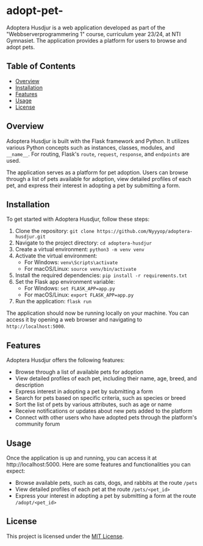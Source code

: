 # adopt-pet-

Adoptera Husdjur is a web application developed as part of the "Webbserverprogrammering 1" course, curriculum year 23/24, at NTI Gymnasiet. The application provides a platform for users to browse and adopt pets.

## Table of Contents

- [Overview](#overview)
- [Installation](#installation)
- [Features](#features)
- [Usage](#usage)
- [License](#license)

## Overview

Adoptera Husdjur is built with the Flask framework and Python. It utilizes various Python concepts such as instances, classes, modules, and `__name__`. For routing, Flask's `route`, `request`, `response`, and `endpoints` are used.

The application serves as a platform for pet adoption. Users can browse through a list of pets available for adoption, view detailed profiles of each pet, and express their interest in adopting a pet by submitting a form.

## Installation

To get started with Adoptera Husdjur, follow these steps:

1. Clone the repository: `git clone https://github.com/Nyyyop/adoptera-husdjur.git`
2. Navigate to the project directory: `cd adoptera-husdjur`
3. Create a virtual environment: `python3 -m venv venv`
4. Activate the virtual environment:
    - For Windows: `venv\Scripts\activate`
    - For macOS/Linux: `source venv/bin/activate`
5. Install the required dependencies: `pip install -r requirements.txt`
6. Set the Flask app environment variable:
    - For Windows: `set FLASK_APP=app.py`
    - For macOS/Linux: `export FLASK_APP=app.py`
7. Run the application: `flask run`

The application should now be running locally on your machine. You can access it by opening a web browser and navigating to `http://localhost:5000`.



## Features

Adoptera Husdjur offers the following features:

- Browse through a list of available pets for adoption
- View detailed profiles of each pet, including their name, age, breed, and description
- Express interest in adopting a pet by submitting a form
- Search for pets based on specific criteria, such as species or breed
- Sort the list of pets by various attributes, such as age or name
- Receive notifications or updates about new pets added to the platform
- Connect with other users who have adopted pets through the platform's community forum

## Usage

Once the application is up and running, you can access it at http://localhost:5000. Here are some features and functionalities you can expect:

- Browse available pets, such as cats, dogs, and rabbits at the route `/pets`
- View detailed profiles of each pet at the route `/pets/<pet_id>`
- Express your interest in adopting a pet by submitting a form at the route `/adopt/<pet_id>`

## License

This project is licensed under the [MIT License](LICENSE).